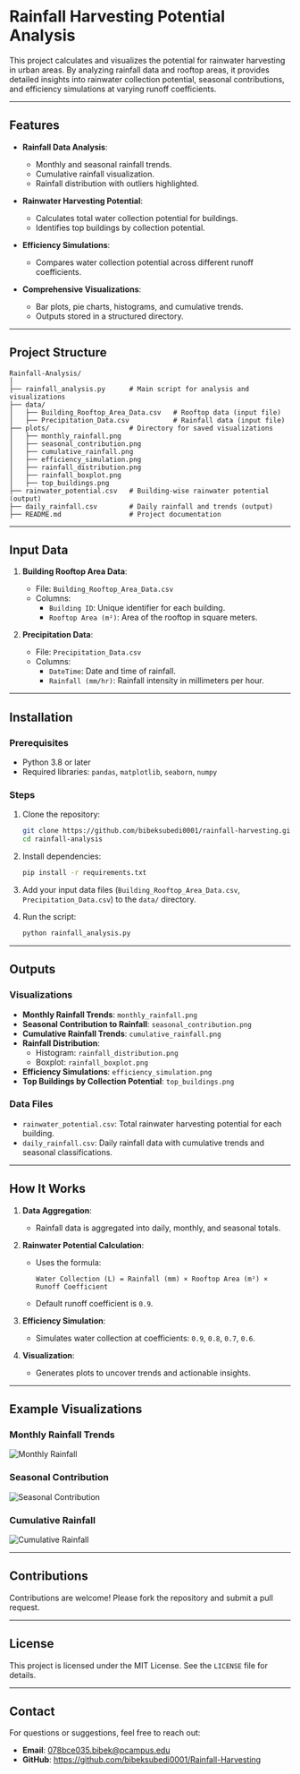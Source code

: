 # Rainfall Harvesting Potential Analysis

This project calculates and visualizes the potential for rainwater harvesting in urban areas. By analyzing rainfall data and rooftop areas, it provides detailed insights into rainwater collection potential, seasonal contributions, and efficiency simulations at varying runoff coefficients.

---

## Features

- **Rainfall Data Analysis**:
  - Monthly and seasonal rainfall trends.
  - Cumulative rainfall visualization.
  - Rainfall distribution with outliers highlighted.

- **Rainwater Harvesting Potential**:
  - Calculates total water collection potential for buildings.
  - Identifies top buildings by collection potential.

- **Efficiency Simulations**:
  - Compares water collection potential across different runoff coefficients.

- **Comprehensive Visualizations**:
  - Bar plots, pie charts, histograms, and cumulative trends.
  - Outputs stored in a structured directory.

---

## Project Structure

```
Rainfall-Analysis/
│
├── rainfall_analysis.py      # Main script for analysis and visualizations
├── data/
│   ├── Building_Rooftop_Area_Data.csv   # Rooftop data (input file)
│   ├── Precipitation_Data.csv           # Rainfall data (input file)
├── plots/                    # Directory for saved visualizations
│   ├── monthly_rainfall.png
│   ├── seasonal_contribution.png
│   ├── cumulative_rainfall.png
│   ├── efficiency_simulation.png
│   ├── rainfall_distribution.png
│   ├── rainfall_boxplot.png
│   ├── top_buildings.png
├── rainwater_potential.csv   # Building-wise rainwater potential (output)
├── daily_rainfall.csv        # Daily rainfall and trends (output)
├── README.md                 # Project documentation
```

---

## Input Data

1. **Building Rooftop Area Data**:
   - File: `Building_Rooftop_Area_Data.csv`
   - Columns:
     - `Building ID`: Unique identifier for each building.
     - `Rooftop Area (m²)`: Area of the rooftop in square meters.

2. **Precipitation Data**:
   - File: `Precipitation_Data.csv`
   - Columns:
     - `DateTime`: Date and time of rainfall.
     - `Rainfall (mm/hr)`: Rainfall intensity in millimeters per hour.

---

## Installation

### Prerequisites
- Python 3.8 or later
- Required libraries: `pandas`, `matplotlib`, `seaborn`, `numpy`

### Steps
1. Clone the repository:
   ```bash
   git clone https://github.com/bibeksubedi0001/rainfall-harvesting.git
   cd rainfall-analysis
   ```

2. Install dependencies:
   ```bash
   pip install -r requirements.txt
   ```

3. Add your input data files (`Building_Rooftop_Area_Data.csv`, `Precipitation_Data.csv`) to the `data/` directory.

4. Run the script:
   ```bash
   python rainfall_analysis.py
   ```

---

## Outputs

### Visualizations
- **Monthly Rainfall Trends**: `monthly_rainfall.png`
- **Seasonal Contribution to Rainfall**: `seasonal_contribution.png`
- **Cumulative Rainfall Trends**: `cumulative_rainfall.png`
- **Rainfall Distribution**:
  - Histogram: `rainfall_distribution.png`
  - Boxplot: `rainfall_boxplot.png`
- **Efficiency Simulations**: `efficiency_simulation.png`
- **Top Buildings by Collection Potential**: `top_buildings.png`

### Data Files
- `rainwater_potential.csv`: Total rainwater harvesting potential for each building.
- `daily_rainfall.csv`: Daily rainfall data with cumulative trends and seasonal classifications.

---

## How It Works

1. **Data Aggregation**:
   - Rainfall data is aggregated into daily, monthly, and seasonal totals.

2. **Rainwater Potential Calculation**:
   - Uses the formula:
     ```
     Water Collection (L) = Rainfall (mm) × Rooftop Area (m²) × Runoff Coefficient
     ```
   - Default runoff coefficient is `0.9`.

3. **Efficiency Simulation**:
   - Simulates water collection at coefficients: `0.9`, `0.8`, `0.7`, `0.6`.

4. **Visualization**:
   - Generates plots to uncover trends and actionable insights.

---

## Example Visualizations

### Monthly Rainfall Trends
![Monthly Rainfall](plots/monthly_rainfall.png)

### Seasonal Contribution
![Seasonal Contribution](plots/seasonal_contribution.png)

### Cumulative Rainfall
![Cumulative Rainfall](plots/cumulative_rainfall.png)

---

## Contributions

Contributions are welcome! Please fork the repository and submit a pull request.

---

## License

This project is licensed under the MIT License. See the `LICENSE` file for details.

---

## Contact

For questions or suggestions, feel free to reach out:

- **Email**: 078bce035.bibek@pcampus.edu
- **GitHub**: https://github.com/bibeksubedi0001/Rainfall-Harvesting
